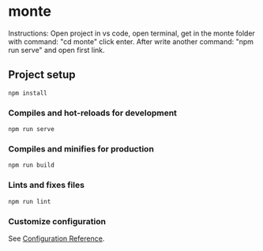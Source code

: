 # monte
Instructions: Open project in vs code, open terminal, get in the monte folder with command: "cd monte" click enter. 
After write another command: "npm run serve" and open first link.
## Project setup
```
npm install
```

### Compiles and hot-reloads for development
```
npm run serve
```

### Compiles and minifies for production
```
npm run build
```

### Lints and fixes files
```
npm run lint
```

### Customize configuration
See [Configuration Reference](https://cli.vuejs.org/config/).
